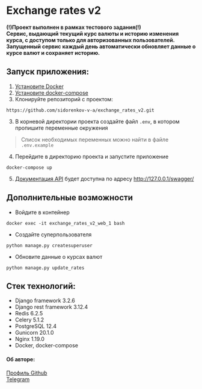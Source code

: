 # Exchange rates v2

**(!)Проект выполнен в рамках тестового задания(!)**  
**Cервис, выдающий текущий курс валюты и историю изменения курса, с доступом только для авторизованных пользователей.**  
**Запущенный сервис каждый день автоматически обновляет данные о курсе валют и сохраняет историю.**  

## Запуск приложения:
1) [Установите Docker](https://www.docker.com/products/docker-desktop)
2) [Установите docker-compose](https://docs.docker.com/compose/install/)
3) Клонируйте репозиторий с проектом:
```
https://github.com/sidorenkov-v-a/exchange_rates_v2.git
```
3) В корневой директории проекта создайте файл `.env`, в котором пропишите переменные окружения  
>Список необходимых переменных можно найти в файле `.env.example`
4) Перейдите в директорию проекта и запустите приложение
```
docker-compose up
```
5) [Документация API](http://127.0.0.1/swagger/) будет доступна по адресу http://127.0.0.1/swagger/

## Дополнительные возможности
- Войдите в контейнер
```
docker exec -it exchange_rates_v2_web_1 bash
```
- Создайте суперпользователя
```
python manage.py createsuperuser
```
- Обновите данные о курсах валют
```
python manage.py update_rates
```

## Стек технологий:   
- Django framework 3.2.6
- Django rest framework 3.12.4
- Redis 6.2.5
- Celery 5.1.2
- PostgreSQL 12.4
- Gunicorn 20.1.0
- Nginx 1.19.0
- Docker, docker-compose

#### Об авторе:
[Профиль Github](https://github.com/sidorenkov-v-a/)  
[Telegram](https://t.me/sidorenkov_vl)
